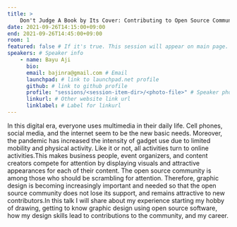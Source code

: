 ```yaml
---
title: >
    Don't Judge A Book by Its Cover: Contributing to Open Source Communities with Graphic Design 
date: 2021-09-26T14:15:00+09:00
end: 2021-09-26T14:45:00+09:00
room: 1
featured: false # If it's true. This session will appear on main page.
speakers: # Speaker info
    - name: Bayu Aji
      bio: 
      email: bajinra@gmail.com # Email
      launchpad: # link to launchpad.net profile
      github: # link to github profile
      profile: "sessions/<session-item-dir>/<photo-file>" # Speaker photo
      linkurl: # Other website link url
      linklabel: # Label for linkurl
---
```

In this digital era, everyone uses multimedia in their daily life. Cell phones, social media, and the internet seem to be the new basic needs. Moreover, the pandemic has increased the intensity of gadget use due to limited mobility and physical activity. Like it or not, all activities turn to online activities.This makes business people, event organizers, and content creators compete for attention by displaying visuals and attractive appearances for each of their content. The open source community is among those who should be scrambling for attention. Therefore, graphic design is becoming increasingly important and needed so that the open source community does not lose its support, and remains attractive to new contributors.In this talk I will share about my experience starting my hobby of drawing, getting to know graphic design using open source software, how my design skills lead to contributions to the community, and my career.


